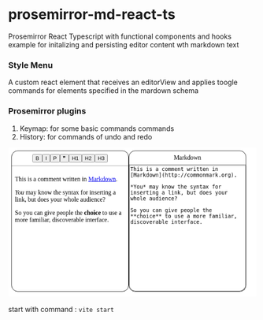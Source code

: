 # prosemirror-md-react-ts

Prosemirror React Typescript with functional components and hooks example for initalizing and persisting editor content wth markdown text

### Style Menu
A custom react element that receives an editorView and applies toogle commands for elements specified in the mardown schema

### Prosemirror plugins
1. Keymap: for some basic commands commands
2. History: for commands of undo and redo

![screenshot](screenshot.png)

start with command : `vite start`
